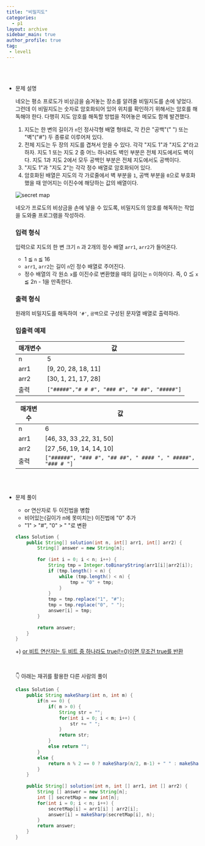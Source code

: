 ```yaml
---
title: "비밀지도"
categories:
  - p1
layout: archive
sidebar_main: true
author_profile: true
tag:
 - level1
---
```


<br>

<br>

* 문제 설명 

  네오는 평소 프로도가 비상금을 숨겨놓는 장소를 알려줄 비밀지도를 손에 넣었다. 그런데 이 비밀지도는 숫자로 암호화되어 있어 위치를 확인하기 위해서는 암호를 해독해야 한다. 다행히 지도 암호를 해독할 방법을 적어놓은 메모도 함께 발견했다.

  1. 지도는 한 변의 길이가 `n`인 정사각형 배열 형태로, 각 칸은 "공백"(" ") 또는 "벽"("#") 두 종류로 이루어져 있다.
  2. 전체 지도는 두 장의 지도를 겹쳐서 얻을 수 있다. 각각 "지도 1"과 "지도 2"라고 하자. 지도 1 또는 지도 2 중 어느 하나라도 벽인 부분은 전체 지도에서도 벽이다. 지도 1과 지도 2에서 모두 공백인 부분은 전체 지도에서도 공백이다.
  3. "지도 1"과 "지도 2"는 각각 정수 배열로 암호화되어 있다.
  4. 암호화된 배열은 지도의 각 가로줄에서 벽 부분을 `1`, 공백 부분을 `0`으로 부호화했을 때 얻어지는 이진수에 해당하는 값의 배열이다.

  ![secret map](secret8.png)

  네오가 프로도의 비상금을 손에 넣을 수 있도록, 비밀지도의 암호를 해독하는 작업을 도와줄 프로그램을 작성하라.

  ### 입력 형식

  입력으로 지도의 한 변 크기 `n` 과 2개의 정수 배열 `arr1`, `arr2`가 들어온다.

  - 1 ≦ `n` ≦ 16
  - `arr1`, `arr2`는 길이 `n`인 정수 배열로 주어진다.
  - 정수 배열의 각 원소 `x`를 이진수로 변환했을 때의 길이는 `n` 이하이다. 즉, 0 ≦ `x` ≦ 2n - 1을 만족한다.

  ### 출력 형식

  원래의 비밀지도를 해독하여 `'#'`, `공백`으로 구성된 문자열 배열로 출력하라.

  ### 입출력 예제

  | 매개변수 | 값                                            |
  | -------- | --------------------------------------------- |
  | n        | 5                                             |
  | arr1     | [9, 20, 28, 18, 11]                           |
  | arr2     | [30, 1, 21, 17, 28]                           |
  | 출력     | `["#####","# # #", "### #", "# ##", "#####"]` |

  | 매개변수 | 값                                                           |
  | -------- | ------------------------------------------------------------ |
  | n        | 6                                                            |
  | arr1     | [46, 33, 33 ,22, 31, 50]                                     |
  | arr2     | [27 ,56, 19, 14, 14, 10]                                     |
  | 출력     | `["######", "### #", "## ##", " #### ", " #####", "### # "]` |

<br>

<br>

* 문제 풀이

  * or 연산자로 두 이진법을 병합
  * 비어있는(길이가 n에 못미치는) 이진법에 "0" 추가
  * "1" > "#", "0" > " "로 변환

  ```java
  class Solution {
      public String[] solution(int n, int[] arr1, int[] arr2) {
          String[] answer = new String[n];
   
          for (int i = 0; i < n; i++) {
              String tmp = Integer.toBinaryString(arr1[i]|arr2[i]);
              if (tmp.length() < n) {
                  while (tmp.length() < n) {
                      tmp = "0" + tmp;   
                  }
              }
              tmp = tmp.replace("1", "#");
              tmp = tmp.replace("0", " ");
              answer[i] = tmp;
          }
          
          return answer;
      }
  }
  ```

  +) <u>or 비트 연산자는 두 비트 중 하나라도 true(!=0)이면 무조건 true를 반환</u> 

  <br>

  👇 아래는 재귀를 활용한 다른 사람의 풀이

  ```java
  class Solution {
      public String makeSharp(int n, int m) {
          if(n == 0) {
              if( m > 0) {
                  String str = "";
                  for(int i = 0; i < m; i++) {
                      str += " ";
                  }
                  return str;
              }
              else return "";
          }
          else {
              return n % 2 == 0 ? makeSharp(n/2, m-1) + " " : makeSharp(n/2, m-1) + "#"; 
          }
      }
    
      public String[] solution(int n, int [] arr1, int [] arr2) {
          String [] answer = new String[n];
          int [] secretMap = new int[n];
          for(int i = 0; i < n; i++) {
              secretMap[i] = arr1[i] | arr2[i];
              answer[i] = makeSharp(secretMap[i], n);
          }
          return answer;
      }
  }
  ```

  